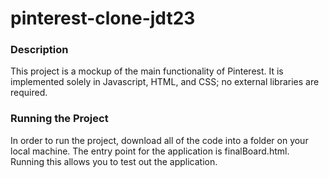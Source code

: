 # pinterest-clone-jdt23
### Description
This project is a mockup of the main functionality of Pinterest. 
It is implemented solely in Javascript, HTML, and CSS; no external libraries are required.
### Running the Project
In order to run the project, download all of the code into a folder on your local machine. 
The entry point for the application is finalBoard.html. Running this allows you to test out the application.
